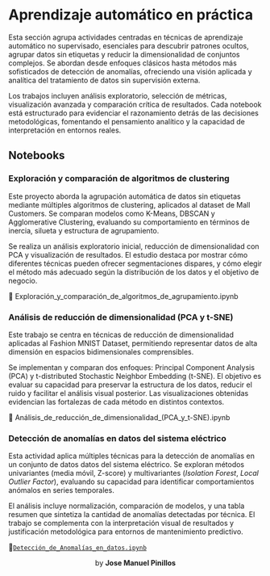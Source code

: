 # Aprendizaje automático en práctica
Esta sección agrupa actividades centradas en técnicas de aprendizaje automático no supervisado, esenciales para descubrir patrones ocultos, agrupar datos sin etiquetas y reducir la dimensionalidad de conjuntos complejos. Se abordan desde enfoques clásicos hasta métodos más sofisticados de detección de anomalías, ofreciendo una visión aplicada y analítica del tratamiento de datos sin supervisión externa.

Los trabajos incluyen análisis exploratorio, selección de métricas, visualización avanzada y comparación crítica de resultados. Cada notebook está estructurado para evidenciar el razonamiento detrás de las decisiones metodológicas, fomentando el pensamiento analítico y la capacidad de interpretación en entornos reales.



## Notebooks

### Exploración y comparación de algoritmos de clustering

Este proyecto aborda la agrupación automática de datos sin etiquetas mediante múltiples algoritmos de clustering, aplicados al dataset de Mall Customers. Se comparan modelos como K-Means, DBSCAN y Agglomerative Clustering, evaluando su comportamiento en términos de inercia, silueta y estructura de agrupamiento.

Se realiza un análisis exploratorio inicial, reducción de dimensionalidad con PCA y visualización de resultados. El estudio destaca por mostrar cómo diferentes técnicas pueden ofrecer segmentaciones dispares, y cómo elegir el método más adecuado según la distribución de los datos y el objetivo de negocio.

🔗 Exploración_y_comparación_de_algoritmos_de_agrupamiento.ipynb



### Análisis de reducción de dimensionalidad (PCA y t-SNE)

Este trabajo se centra en técnicas de reducción de dimensionalidad aplicadas al Fashion MNIST Dataset, permitiendo representar datos de alta dimensión en espacios bidimensionales comprensibles.

Se implementan y comparan dos enfoques: Principal Component Analysis (PCA) y t-distributed Stochastic Neighbor Embedding (t-SNE). El objetivo es evaluar su capacidad para preservar la estructura de los datos, reducir el ruido y facilitar el análisis visual posterior. Las visualizaciones obtenidas evidencian las fortalezas de cada método en distintos contextos.

🔗 Análisis_de_reducción_de_dimensionalidad_(PCA_y_t-SNE).ipynb



### Detección de anomalías en datos del sistema eléctrico

Esta actividad aplica múltiples técnicas para la detección de anomalías en un conjunto de datos datos del sistema eléctrico. Se exploran métodos univariantes (media móvil, Z-score) y multivariantes (*Isolation Forest*, *Local Outlier Factor*), evaluando su capacidad para identificar comportamientos anómalos en series temporales.

El análisis incluye normalización, comparación de modelos, y una tabla resumen que sintetiza la cantidad de anomalías detectadas por técnica. El trabajo se complementa con la interpretación visual de resultados y justificación metodológica para entornos de mantenimiento predictivo.

🔗[`Detección_de_Anomalías_en_datos.ipynb`](3-Detección_de_Anomalías_en_datos/Detección_de_Anomalías_en_datos.ipynb)



<center>by <strong>Jose Manuel Pinillos</strong></center>

